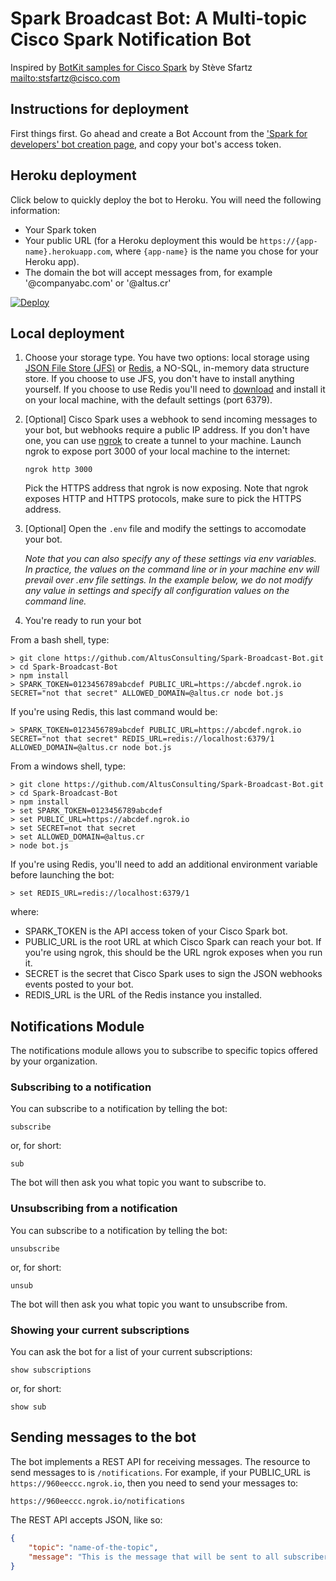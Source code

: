 # Spark Broadcast Bot: A Multi-topic Cisco Spark Notification Bot 

Inspired by [BotKit samples for Cisco Spark](https://github.com/CiscoDevNet/botkit-ciscospark-samples) by Stève Sfartz <mailto:stsfartz@cisco.com>

## Instructions for deployment

First things first. Go ahead and create a Bot Account from the ['Spark for developers' bot creation page](https://developer.ciscospark.com/add-bot.html), and copy your bot's access token.

## Heroku deployment

Click below to quickly deploy the bot to Heroku. You will need the following information:
* Your Spark token
* Your public URL (for a Heroku deployment this would be `https://{app-name}.herokuapp.com`, where `{app-name}` is the name you chose for your Heroku app).
* The domain the bot will accept messages from, for example '@companyabc.com' or '@altus.cr'

[![Deploy](https://www.herokucdn.com/deploy/button.svg)](https://heroku.com/deploy)

## Local deployment

1. Choose your storage type. You have two options: local storage using [JSON File Store (JFS)](https://www.npmjs.com/package/jfs) or [Redis](https://redis.io/), a NO-SQL, in-memory data structure store. If you choose to use JFS, you don't have to install anything yourself. If you choose to use Redis you'll need to [download](https://redis.io/download) and install it on your local machine, with the default settings (port 6379).

1. [Optional] Cisco Spark uses a webhook to send incoming messages to your bot, but webhooks require a public IP address. If you don't have one, you can use [ngrok](https://ngrok.com) to create a tunnel to your machine. Launch ngrok to expose port 3000 of your local machine to the internet:

    ```shell
    ngrok http 3000
    ```

    Pick the HTTPS address that ngrok is now exposing. Note that ngrok exposes HTTP and HTTPS protocols, make sure to pick the HTTPS address.

1. [Optional] Open the `.env` file and modify the settings to accomodate your bot.

    _Note that you can also specify any of these settings via env variables. In practice, the values on the command line or in your machine env will prevail over .env file settings. In the example below, we do not modify any value in settings and specify all configuration values on the command line._

1. You're ready to run your bot

From a bash shell, type:

```shell
> git clone https://github.com/AltusConsulting/Spark-Broadcast-Bot.git
> cd Spark-Broadcast-Bot
> npm install
> SPARK_TOKEN=0123456789abcdef PUBLIC_URL=https://abcdef.ngrok.io SECRET="not that secret" ALLOWED_DOMAIN=@altus.cr node bot.js
```

If you're using Redis, this last command would be:

```shell
> SPARK_TOKEN=0123456789abcdef PUBLIC_URL=https://abcdef.ngrok.io SECRET="not that secret" REDIS_URL=redis://localhost:6379/1 ALLOWED_DOMAIN=@altus.cr node bot.js
```

From a windows shell, type:

```shell
> git clone https://github.com/AltusConsulting/Spark-Broadcast-Bot.git
> cd Spark-Broadcast-Bot
> npm install
> set SPARK_TOKEN=0123456789abcdef
> set PUBLIC_URL=https://abcdef.ngrok.io
> set SECRET=not that secret
> set ALLOWED_DOMAIN=@altus.cr
> node bot.js
```

If you're using Redis, you'll need to add an additional environment variable before launching the bot:

```shell
> set REDIS_URL=redis://localhost:6379/1
```

where:

- SPARK_TOKEN is the API access token of your Cisco Spark bot.
- PUBLIC_URL is the root URL at which Cisco Spark can reach your bot. If you're using ngrok, this should be the URL ngrok exposes when you run it. 
- SECRET is the secret that Cisco Spark uses to sign the JSON webhooks events posted to your bot.
- REDIS_URL is the URL of the Redis instance you installed.


## Notifications Module

The notifications module allows you to subscribe to specific topics offered by your organization.

### Subscribing to a notification

You can subscribe to a notification by telling the bot:

```
subscribe
```
or, for short:
```
sub
```
The bot will then ask you what topic you want to subscribe to. 

### Unsubscribing from a notification

You can subscribe to a notification by telling the bot:

```
unsubscribe
```
or, for short:
```
unsub
```

The bot will then ask you what topic you want to unsubscribe from. 

### Showing your current subscriptions

You can ask the bot for a list of your current subscriptions:

```
show subscriptions
```
or, for short:
```
show sub
```

## Sending messages to the bot 

The bot implements a REST API for receiving messages. The resource to send messages to is `/notifications`. For example, if your PUBLIC_URL is `https://960eeccc.ngrok.io`, then you need to send your messages to:
```
https://960eeccc.ngrok.io/notifications
```

The REST API accepts JSON, like so:

```json
{
	"topic": "name-of-the-topic",
	"message": "This is the message that will be sent to all subscribers of this specific topic."
}
```
